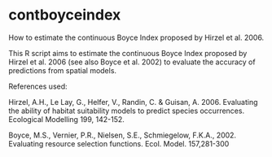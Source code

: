 # contboyceindex
How to estimate the continuous Boyce Index proposed by Hirzel et al. 2006.

This R script aims to estimate the continuous Boyce Index proposed by Hirzel et al. 2006
(see also Boyce et al. 2002) to evaluate the accuracy of predictions from spatial models.

References used:

Hirzel, A.H., Le Lay, G., Helfer, V., Randin, C. & Guisan, A. 2006.
Evaluating the ability of habitat suitability models to predict species occurrences.
Ecological Modelling 199, 142-152.

Boyce, M.S., Vernier, P.R., Nielsen, S.E., Schmiegelow, F.K.A., 2002.
Evaluating resource selection functions. Ecol. Model. 157,281-300
